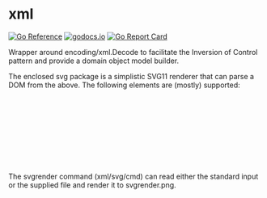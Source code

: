 # xml
[![Go Reference](https://pkg.go.dev/badge/github.com/jphsd/xml.svg)](https://pkg.go.dev/github.com/jphsd/xml)
[![godocs.io](http://godocs.io/github.com/jphsd/xml?status.svg)](http://godocs.io/github.com/jphsd/xml)
[![Go Report Card](https://goreportcard.com/badge/github.com/jphsd/xml)](https://goreportcard.com/report/github.com/jphsd/xml)

Wrapper around encoding/xml.Decode to facilitate the Inversion of Control pattern and provide a domain object model builder.

The enclosed svg package is a simplistic SVG11 renderer that can parse a DOM from the above. The following elements are (mostly) supported:
  <svg>
  <defs>
  <use>
  <g>
  <line>
  <rect>
  <circle>
  <ellipse>
  <polyline>
  <polygon>
  <path>
  <clipPath>

The svgrender command (xml/svg/cmd) can read either the standard input or the supplied file and render it to svgrender.png.
